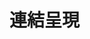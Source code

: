 # 連結呈現
[                                                     ](https://github.com/ckt371461/python/edit/master/note/Link.md)
